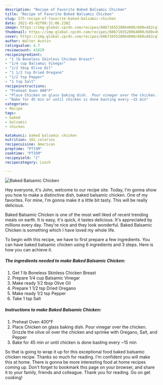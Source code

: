 ```yaml
---
description: "Recipe of Favorite Baked Balsamic Chicken"
title: "Recipe of Favorite Baked Balsamic Chicken"
slug: 575-recipe-of-favorite-baked-balsamic-chicken
date: 2021-05-02T00:31:06.238Z
image: https://img-global.cpcdn.com/recipes/6067165528064000/680x482cq70/baked-balsamic-chicken-recipe-main-photo.jpg
thumbnail: https://img-global.cpcdn.com/recipes/6067165528064000/680x482cq70/baked-balsamic-chicken-recipe-main-photo.jpg
cover: https://img-global.cpcdn.com/recipes/6067165528064000/680x482cq70/baked-balsamic-chicken-recipe-main-photo.jpg
author: Walter Austin
ratingvalue: 4.7
reviewcount: 41629
recipeingredient:
- "1 lb Boneless Skinless Chicken Breast"
- "1/4 cup Balsamic Vinegar"
- "1/2 tbsp Olive Oil"
- "1 1/2 tsp Dried Oregano"
- "1/2 tsp Pepper"
- "1 tsp Salt"
recipeinstructions:
- "Preheat Oven 400°F"
- "Place Chicken on glass baking dish.  Pour vinegar over the chicken. Drizzle the olive oil over the chicken and sprinke with Oregano, Salt, and Pepper"
- "Bake for 45 min or until chicken is done basting every ~15 min"
categories:
- Recipe
tags:
- baked
- balsamic
- chicken

katakunci: baked balsamic chicken 
nutrition: 161 calories
recipecuisine: American
preptime: "PT33M"
cooktime: "PT35M"
recipeyield: "2"
recipecategory: Lunch

---
```



![Baked Balsamic Chicken](https://img-global.cpcdn.com/recipes/6067165528064000/680x482cq70/baked-balsamic-chicken-recipe-main-photo.jpg)

Hey everyone, it's John, welcome to our recipe site. Today, I'm gonna show you how to make a distinctive dish, baked balsamic chicken. One of my favorites. For mine, I'm gonna make it a little bit tasty. This will be really delicious.



Baked Balsamic Chicken is one of the most well liked of recent trending meals on earth. It is easy, it's quick, it tastes delicious. It's appreciated by millions every day. They're nice and they look wonderful. Baked Balsamic Chicken is something which I have loved my whole life.


To begin with this recipe, we have to first prepare a few ingredients. You can have baked balsamic chicken using 6 ingredients and 3 steps. Here is how you can achieve it.

<!--inarticleads1-->

##### The ingredients needed to make Baked Balsamic Chicken:

1. Get 1 lb Boneless Skinless Chicken Breast
1. Prepare 1/4 cup Balsamic Vinegar
1. Make ready 1/2 tbsp Olive Oil
1. Prepare 1 1/2 tsp Dried Oregano
1. Make ready 1/2 tsp Pepper
1. Take 1 tsp Salt




<!--inarticleads2-->

##### Instructions to make Baked Balsamic Chicken:

1. Preheat Oven 400°F
1. Place Chicken on glass baking dish.  Pour vinegar over the chicken. Drizzle the olive oil over the chicken and sprinke with Oregano, Salt, and Pepper
1. Bake for 45 min or until chicken is done basting every ~15 min




So that is going to wrap it up for this exceptional food baked balsamic chicken recipe. Thanks so much for reading. I'm confident you will make this at home. There is gonna be more interesting food at home recipes coming up. Don't forget to bookmark this page on your browser, and share it to your family, friends and colleague. Thank you for reading. Go on get cooking!
